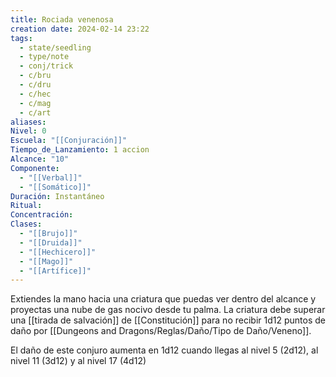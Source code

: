 ```yaml
---
title: Rociada venenosa
creation date: 2024-02-14 23:22
tags:
  - state/seedling
  - type/note
  - conj/trick
  - c/bru
  - c/dru
  - c/hec
  - c/mag
  - c/art
aliases: 
Nivel: 0
Escuela: "[[Conjuración]]"
Tiempo_de_Lanzamiento: 1 accion
Alcance: "10"
Componente:
  - "[[Verbal]]"
  - "[[Somático]]"
Duración: Instantáneo
Ritual: 
Concentración: 
Clases:
  - "[[Brujo]]"
  - "[[Druida]]"
  - "[[Hechicero]]"
  - "[[Mago]]"
  - "[[Artífice]]"
---
```

Extiendes la mano hacia una criatura que puedas ver dentro del alcance y proyectas una nube de gas nocivo desde tu palma. La criatura debe superar una [[tirada de salvación]] de [[Constitución]] para no recibir 1d12 puntos de daño por [[Dungeons and Dragons/Reglas/Daño/Tipo de Daño/Veneno]].

El daño de este conjuro aumenta en 1d12 cuando llegas al nivel 5 (2d12), al nivel 11 (3d12) y al nivel 17 (4d12)